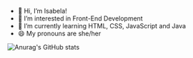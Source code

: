 - 👋 Hi, I’m Isabela!
- 👀 I’m interested in Front-End Development
- 🌱 I’m currently learning HTML, CSS, JavaScript and Java
- 😄 My pronouns are she/her

![Anurag's GitHub stats](https://github-readme-stats.vercel.app/api?username=guimaraesisabela&theme=jolly_icons=true)

